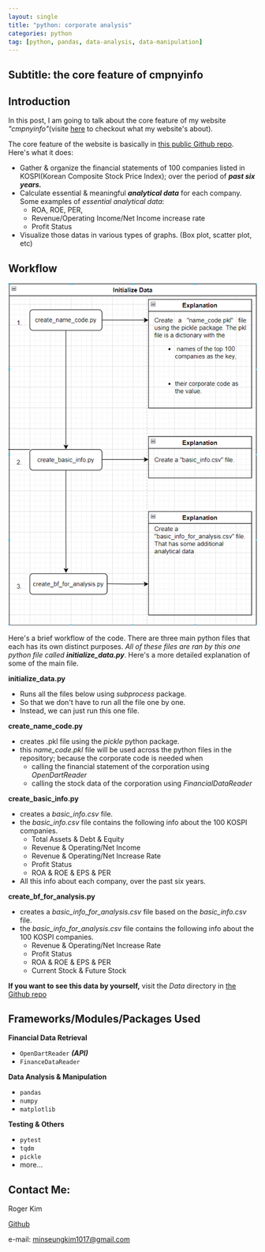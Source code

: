```yaml
---
layout: single
title: "python: corporate analysis"
categories: python
tag: [python, pandas, data-analysis, data-manipulation]
---
```

## Subtitle: the core feature of cmpnyinfo

## Introduction

In this post, I am going to talk about the core feature of my website _"cmpnyinfo"_(visite [here](https://kmsrogerkim.github.io/cmpnyinfo/cmpnyinfo-the-planning/) to checkout what my website's about).

The core feature of the website is basically in [this public Github repo](https://github.com/kmsrogerkim/PYTHON-Corporate-Data-Analysis). Here's what it does:
- Gather & organize the financial statements of 100 companies listed in KOSPI(Korean Composite Stock Price Index); over the period of ***past six years.***
- Calculate essential & meaningful ***analytical data*** for each company. Some examples of _essential analytical data_:
    - ROA, ROE, PER, 
    - Revenue/Operating Income/Net Income increase rate
    - Profit Status
- Visualize those datas in various types of graphs. (Box plot, scatter plot, etc)

## Workflow

![](/assets/img/python-corporate-analysis-workflow.png)

Here's a brief workflow of the code. There are three main python files that each has its own distinct purposes. _All of these files are ran by this one python file called **initialize_data.py**_. Here's a more detailed explanation of some of the main file.

**initialize_data.py**
- Runs all the files below using _subprocess_ package.
- So that we don't have to run all the file one by one.
- Instead, we can just run this one file.

**create_name_code.py**
- creates .pkl file using the _pickle_ python package.
- this _name_code.pkl_ file will be used across the python files in the repository; because the corporate code is needed when
    - calling the financial statement of the corporation using _OpenDartReader_
    - calling the stock data of the corporation using _FinancialDataReader_

**create_basic_info.py**
- creates a _basic_info.csv_ file.
- the _basic_info.csv_ file contains the following info about the 100 KOSPI companies.
    - Total Assets & Debt & Equity
    - Revenue & Operating/Net Income
    - Revenue & Operating/Net Increase Rate
    - Profit Status
    - ROA & ROE & EPS & PER
- All this info about each company, over the past six years.

**create_bf_for_analysis.py**
- creates a _basic_info_for_analysis.csv_ file based on the _basic_info.csv_ file.
- the _basic_info_for_analysis.csv_ file contains the following info about the 100 KOSPI companies.
    - Revenue & Operating/Net Increase Rate
    - Profit Status
    - ROA & ROE & EPS & PER
    - Current Stock & Future Stock


**If you want to see this data by yourself,** visit the _Data_ directory in [the Github repo](https://github.com/kmsrogerkim/PYTHON-Corporate-Data-Analysis/tree/master)

## Frameworks/Modules/Packages Used

**Financial Data Retrieval**
- `OpenDartReader` ***(API)***
- `FinanceDataReader`

**Data Analysis & Manipulation**
- `pandas`
- `numpy`
- `matplotlib`

**Testing & Others**
- `pytest`
- `tqdm`
- `pickle`
- more...

## Contact Me:

Roger Kim

[Github](https://github.com/kmsrogerkim)

e-mail: <minseungkim1017@gmail.com> 